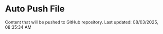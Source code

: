 # Auto Push File

Content that will be pushed to GitHub repository.
Last updated: 08/03/2025, 08:35:34 AM